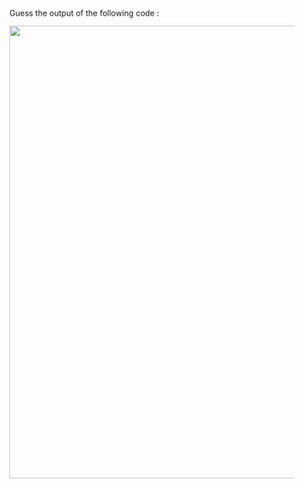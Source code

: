 Guess the output of the following code :

<img src = "https://raw.githubusercontent.com/McLarenCollege/foundations_public/main/images/guess-output-strings-with-at-operator.png" width = 800 />
